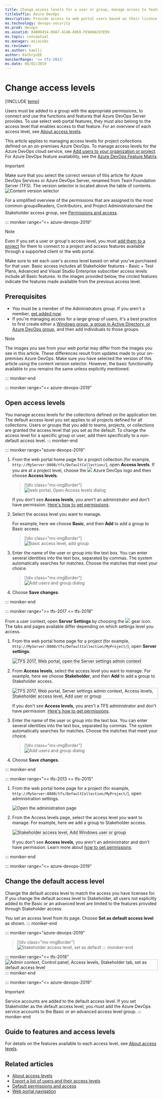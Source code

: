 ```yaml
---
title: Change access levels for a user or group, manage access to features 
titleSuffix: Azure DevOps 
description: Provide access to web portal users based on their license 
ms.technology: devops-security
ms.prod: devops
ms.assetid: 84B0D454-09A7-414B-A9E0-FE9A9ACD7E99
ms.topic: conceptual
ms.manager: mijacobs
ms.reviewer:  
ms.author: kaelli
author: KathrynEE
monikerRange: '>= tfs-2013'
ms.date: 06/02/2019
---
```


# Change access levels

[!INCLUDE [temp](../../_shared/version-tfs-all-versions.md)]

Users must be added to a group with the appropriate permissions, to connect and use the functions and features that Azure DevOps Server provides. To use select web portal features, they must also belong to the access level that enables access to that feature. For an overview of each access level, see [About access levels](access-levels.md).

This article applies to managing access levels for project collections defined on an on-premises Azure DevOps. To manage access levels for the Azure DevOps cloud service, see [Add users to your organization or project](../accounts/add-organization-users.md). For Azure DevOps feature availability, see the [Azure DevOps Feature Matrix](/azure/devops/user-guide/alm-devops-features).

> [!IMPORTANT]  
> Make sure that you select the correct version of this article for Azure DevOps Services or Azure DevOps Server, renamed from Team Foundation Server (TFS). The version selector is located above the table of contents. <br/>
> ![Content version selector](/azure/devops/_shared/_img/version-selector.png)

For a simplified overview of the permissions that are assigned to the most common groups&#151;Readers, Contributors, and Project Administrators&#151;and the Stakeholder access group, see [Permissions and access](permissions-access.md).  

::: moniker range="<= azure-devops-2019"

> [!NOTE]  
> Even if you set a user or group's access level, you must [add them to a project](add-users-team-project.md) for them to connect to a project and access features available through a supported client or the web portal.

Make sure to set each user's access level based on what you've purchased for that user. Basic access includes all Stakeholder features - Basic + Test Plans, Advanced and Visual Studio Enterprise subscriber access levels include all Basic features. In the images provided below, the circled features indicate the features made available from the previous access level.

<a id="manage-access" >  </a>

## Prerequisites

* You must be a member of the Administrators group. If you aren't a member, [get added now](https://docs.microsoft.com/azure/devops/server/admin/add-administrator?view=azure-devops).
* <a id="add-user" />If you're managing access for a large group of users, it's a best practice to first create either a [Windows group, a group in Active Directory, or Azure DevOps group](/azure/devops/server/admin/setup-ad-groups), and then add individuals to those groups.

> [!NOTE]  
> The images you see from your web portal may differ from the images you see in this article. These differences result from updates made to your on-premises Azure DevOps. Make sure you have selected the version of this article using the content version selector. However, the basic functionality available to you remains the same unless explicitly mentioned.  

::: moniker-end

::: moniker range="<= azure-devops-2019"

## Open access levels

You manage access levels for the collections defined on the application tier. The default access level you set applies to all projects defined for all collections. Users or groups that you add to teams, projects, or collections are granted the access level that you set as the default. To change the access level for a specific group or user, add them specifically to a non-default access level.
::: moniker-end

::: moniker range="azure-devops-2019"

1. From the web portal home page for a project collection (for example, ```http://MyServer:8080/tfs/DefaultCollection/```), open **Access levels**. If you are at a project level, choose the ![](/azure/devops/_img/icons/project-icon.png) Azure DevOps logo and then choose **Access levels**.

	> [!div class="mx-imgBorder"]  
	> ![web portal, Open Access levels dialog](_img/change-access-levels/open-access-levels-2019.png)

	If you don't see **Access levels**, you aren't an administrator and don't have permission. [Here's how to get permissions](/azure/devops/server/admin/add-administrator-tfs).

1. Select the access level you want to manage.

	For example, here we choose **Basic**, and then **Add** to add a group to Basic access.
 
	> [!div class="mx-imgBorder"]  
	> ![Basic access level, add group](_img/change-access-levels/basic-access-2019.png)

1. Enter the name of the user or group into the text box. You can enter several identities into the text box, separated by commas. The system automatically searches for matches. Choose the matches that meet your choice.
	> [!div class="mx-imgBorder"]  
	> ![Add users and group dialog](_img/project-level-permissions-add-a-user.png)  
1. Choose **Save changes**. 

::: moniker-end

::: moniker range=">= tfs-2017 <= tfs-2018"

From a user context, open **Server Settings** by choosing the ![ ](../../boards/_img/icons/gear_icon.png) gear icon. The tabs and pages available differ depending on which settings level you access.

1. From the web portal home page for a project (for example, ```http://MyServer:8080/tfs/DefaultCollection/MyProject/```), open **Server settings**.

	<img src="_img/access-levels-2017-open-admin-context.png" alt="TFS 2017, Web portal, open the Server settings admin context" style="border: 1px solid #C3C3C3;" />  

1. From **Access levels**, select the access level you want to manage. For example, here we choose **Stakeholder**, and then **Add** to add a group to Stakeholder access.

	<img src="_img/access-levels-2017-stakeholder-access.png" alt="TFS 2017, Web portal, Server settings admin context, Access levels, Stakeholder access level, Add user or group" style="border: 1px solid #C3C3C3;" />

	If you don't see **Access levels**, you aren't a TFS administrator and don't have permission. [Here's how to get permissions](/azure/devops/server/admin/add-administrator-tfs).

2. Enter the name of the user or group into the text box. You can enter several identities into the text box, separated by commas. The system automatically searches for matches. Choose the matches that meet your choice.

	> [!div class="mx-imgBorder"]  
	> ![Add users and group dialog](_img/project-level-permissions-add-a-user.png)  
3. Choose **Save changes**.

::: moniker-end

::: moniker range=">= tfs-2013 <= tfs-2015"

1. From the web portal home page for a project (for example, ```http://MyServer:8080/tfs/DefaultCollection/MyProject/```), open administration settings.

	![Open the administration page](_img/ALM_CAL_OpenAdminPage.png)

1. From the Access levels page, select the access level you want to manage. For example, here we add a group to Stakeholder access.

	<img src="_img/change-access-levels-stakeholder-add-user.png" alt="Stakeholder access level, Add Windows user or group" style="border: 1px solid #C3C3C3;" />

	If you don't see **Access levels**, you aren't an administrator and don't have permission. Learn more about [how to get permissions](/azure/devops/server/admin/add-administrator-tfs).

::: moniker-end

<a id="set-default" >  </a>

::: moniker range="<= azure-devops-2019"
## Change the default access level

Change the default access level to match the access you have licenses for. If you change the default access level to Stakeholder, all users not explicitly added to the Basic or an advanced level are limited to the features provided through Stakeholder access.

You set an access level from its page. Choose **Set as default access level** as shown.
::: moniker-end

::: moniker range="azure-devops-2019"
> [!div class="mx-imgBorder"]  
> ![Stakeholder access level, set as default](_img/change-access-levels/set-stakeholder-as-default-2019.png)
::: moniker-end

::: moniker range="<= tfs-2018"
<img src="_img/change-access-levels-set-default.png" alt="Admin context, Control panel, Access levels, Stakeholder tab, set as default access level" style="border: 1px solid #C3C3C3;" />  
::: moniker-end

::: moniker range="<= azure-devops-2019"
> [!IMPORTANT]  
> Service accounts are added to the default access level. If you set Stakeholder as the default access level, you must add the Azure DevOps service accounts to the Basic or an advanced access level  group.
::: moniker-end

<a id="guide-features-access" >  </a>

## Guide to features and access levels

For details on the features available to each access level, see [About access levels](access-levels.md).

## Related articles

- [About access levels](access-levels.md)
- [Export a list of users and their access levels](export-users-audit-log.md)
- [Default permissions and access](permissions-access.md)  
- [Web portal navigation](../../project/navigation/index.md)  

